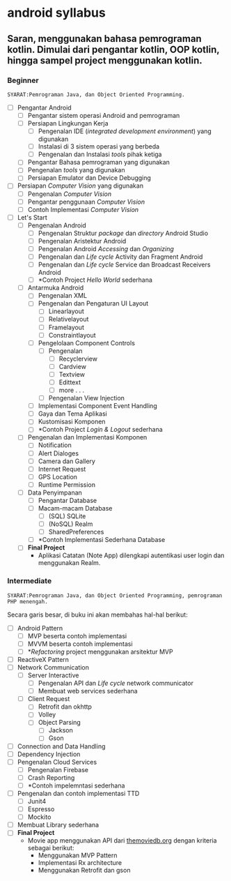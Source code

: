 # android syllabus

## Saran, menggunakan bahasa pemrograman kotlin. Dimulai dari pengantar kotlin, OOP kotlin, hingga sampel project menggunakan kotlin.

### Beginner

`SYARAT:Pemrograman Java, dan Object Oriented Programming.`
- [ ] Pengantar Android
  - [ ] Pengantar sistem operasi Android and pemrograman
  - [ ] Persiapan Lingkungan Kerja
    - [ ] Pengenalan IDE (_integrated development environment_) yang digunakan
    - [ ] Instalasi di 3 sistem operasi yang berbeda
    - [ ] Pengenalan dan Instalasi _tools_ pihak ketiga
  - [ ] Pengantar Bahasa pemrograman yang digunakan
  - [ ] Pengenalan _tools_ yang digunakan
  - [ ] Persiapan Emulator dan Device Debugging
- [ ] Persiapan _Computer Vision_ yang digunakan
  - [ ] Pengenalan _Computer Vision_
  - [ ] Pengantar penggunaan _Computer Vision_
  - [ ] Contoh Implementasi _Computer Vision_
- [ ] Let's Start
  - [ ] Pengenalan Android
    - [ ] Pengenalan Struktur _package_ dan _directory_ Android Studio
    - [ ] Pengenalan Aristektur Android
    - [ ] Pengenalan Android _Accessing_ dan _Organizing_
    - [ ] Pengenalan dan _Life cycle_ Activity dan Fragment Android
    - [ ] Pengenalan dan _Life cycle_ Service dan Broadcast Receivers Android
    - [ ] *Contoh Project _Hello World_ sederhana
  - [ ] Antarmuka Android
    - [ ] Pengenalan XML
    - [ ] Pengenalan dan Pengaturan UI Layout
      - [ ] Linearlayout
      - [ ] Relativelayout
      - [ ] Framelayout
      - [ ] Constraintlayout
    - [ ] Pengelolaan Component Controls
      - [ ] Pengenalan
        - [ ] Recyclerview
        - [ ] Cardview
        - [ ] Textview
        - [ ] Edittext
        - [ ] more . . .
      - [ ] Pengenalan View Injection
    - [ ] Implementasi Component Event Handling
    - [ ] Gaya dan Tema Aplikasi
    - [ ] Kustomisasi Komponen
    - [ ] *Contoh Project _Login & Logout_ sederhana
  - [ ] Pengenalan dan Implementasi Komponen
    - [ ] Notification
    - [ ] Alert Dialoges
    - [ ] Camera dan Gallery
    - [ ] Internet Request
    - [ ] GPS Location
    - [ ] Runtime Permission
  - [ ] Data Penyimpanan
    - [ ] Pengantar Database
    - [ ] Macam-macam Database
      - [ ] (SQL) SQLite
      - [ ] (NoSQL) Realm
      - [ ] SharedPreferences
    - [ ] *Contoh Implementasi Sederhana Database
  - [ ] **Final Project**
    - Aplikasi Catatan (Note App) dilengkapi autentikasi user login dan menggunakan Realm.
  


### Intermediate

`SYARAT:Pemrograman Java, dan Object Oriented Programming, pemrograman PHP menengah.`

Secara garis besar, di buku ini akan membahas hal-hal berikut:
- [ ] Android Pattern
  - [ ] MVP beserta contoh implementasi
  - [ ] MVVM beserta contoh implementasi
  - [ ] *_Refactoring_ project menggunakan arsitektur MVP
- [ ] ReactiveX Pattern
- [ ] Network Communication
    - [ ] Server Interactive
      - [ ] Pengenalan API dan _Life cycle_ network communicator
      - [ ] Membuat web services sederhana
    - [ ] Client Request
      - [ ] Retrofit dan okhttp
      - [ ] Volley
      - [ ] Object Parsing
        - [ ] Jackson
        - [ ] Gson
- [ ] Connection and Data Handling
- [ ] Dependency Injection
- [ ] Pengenalan Cloud Services
  - [ ] Pengenalan Firebase
  - [ ] Crash Reporting
  - [ ] *Contoh impelemntasi sederhana
- [ ] Pengenalan dan contoh implementasi TTD
  - [ ] Junit4
  - [ ] Espresso
  - [ ] Mockito
- [ ] Membuat Library sederhana
- [ ] **Final Project**
  - Movie app menggunakan API dari [themoviedb.org](themoviedb.org) dengan kriteria sebagai berikut:
    - Menggunakan MVP Pattern
    - Implementasi Rx architecture
    - Menggunakan Retrofit dan gson

